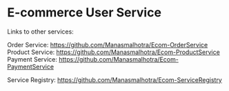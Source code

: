 # E-commerce User Service

Links to other services:</br>

Order Service: https://github.com/Manasmalhotra/Ecom-OrderService</br>
Product Service: https://github.com/Manasmalhotra/Ecom-ProductService</br>
Payment Service: https://github.com/Manasmalhotra/Ecom-PaymentService</br>

Service Registry: https://github.com/Manasmalhotra/Ecom-ServiceRegistry
